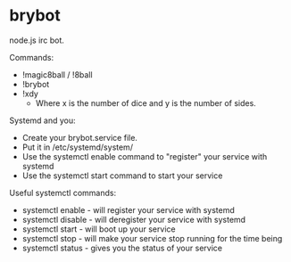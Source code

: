 brybot
======

node.js irc bot.

Commands:

* !magic8ball / !8ball
* !brybot
* !xdy
  * Where x is the number of dice and y is the number of sides.

Systemd and you:
* Create your brybot.service file.
* Put it in /etc/systemd/system/
* Use the systemctl enable command to "register" your service with systemd
* Use the systemctl start command to start your service

Useful systemctl commands:
* systemctl enable <service name> - will register your service with systemd
* systemctl disable <service name> - will deregister your service with systemd
* systemctl start <service name> - will boot up your service
* systemctl stop <service name> - will make your service stop running for the time being
* systemctl status <service name> - gives you the status of your service
